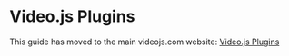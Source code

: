 # Video.js Plugins

This guide has moved to the main videojs.com website: [Video.js Plugins](https://videojs.com/guides/plugins/)
